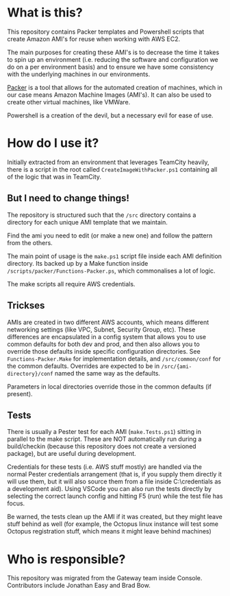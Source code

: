 # What is this?
This repository contains Packer templates and Powershell scripts that create Amazon AMI's for reuse when working with AWS EC2.

The main purposes for creating these AMI's is to decrease the time it takes to spin up an environment (i.e. reducing the software and configuration we do on a per environment basis) and to ensure we have some consistency with the underlying machines in our environments.

[Packer](https://www.packer.io/) is a tool that allows for the automated creation of machines, which in our case means Amazon Machine Images (AMI's). It can also be used to create other virtual machines, like VMWare.

Powershell is a creation of the devil, but a necessary evil for ease of use.

# How do I use it?
Initially extracted from an environment that leverages TeamCity heavily, there is a script in the root called `CreateImageWithPacker.ps1` containing all of the logic that was in TeamCity.

## But I need to change things!
The repository is structured such that the `/src` directory contains a directory for each unique AMI template that we maintain.

Find the ami you need to edit (or make a new one) and follow the pattern from the others.

The main point of usage is the `make.ps1` script file inside each AMI definition directory. Its backed up by a Make function inside `/scripts/packer/Functions-Packer.ps`, which commonalises a lot of logic.

The make scripts all require AWS credentials.

## Trickses
AMIs are created in two different AWS accounts, which means different networking settings (like VPC, Subnet, Security Group, etc). These differences are encapsulated in a config system that allows you to use common defaults for both dev and prod, and then also allows you to override those defaults inside specific configuration directories. See `Functions-Packer.Make` for implementation details, and `/src/common/conf` for the common defaults. Overrides are expected to be in `/src/{ami-directory}/conf` named the same way as the defaults.

Parameters in local directories override those in the common defaults (if present).

## Tests
There is usually a Pester test for each AMI (`make.Tests.ps1`) sitting in parallel to the make script. These are NOT automatically run during a build/checkin (because this repository does not create a versioned package), but are useful during development.

Credentials for these tests (i.e. AWS stuff mostly) are handled via the normal Pester credentials arrangement (that is, if you supply them directly it will use them, but it will also source them from a file inside C:\credentials as a development aid). Using VSCode you can also run the tests directly by selecting the correct launch config and hitting F5 (run) while the test file has focus.

Be warned, the tests clean up the AMI if it was created, but they might leave stuff behind as well (for example, the Octopus linux instance will test some Octopus registration stuff, which means it might leave behind machines)

# Who is responsible?
This repository was migrated from the Gateway team inside Console. Contributors include Jonathan Easy and Brad Bow.
